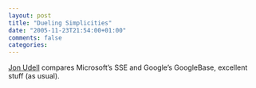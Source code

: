 ```yaml
---
layout: post
title: "Dueling Simplicities"
date: "2005-11-23T21:54:00+01:00"
comments: false
categories: 
---
```


<p><a href="http://weblog.infoworld.com/udell/2005/11/22.html#a1343">Jon Udell</a> compares Microsoft&#8217;s SSE and Google&#8217;s GoogleBase, excellent stuff (as usual).</p>


